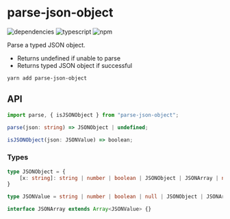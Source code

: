 # parse-json-object
![dependencies](https://img.shields.io/david/parse-json-object)
![typescript](https://img.shields.io/github/languages/top/bconnorwhite/parse-json-object)
![npm](https://img.shields.io/npm/v/parse-json-object)

Parse a typed JSON object.

- Returns undefined if unable to parse
- Returns typed JSON object if successful

```
yarn add parse-json-object
```

## API
```ts
import parse, { isJSONObject } from "parse-json-object";

parse(json: string) => JSONObject | undefined;

isJSONObject(json: JSONValue) => boolean;

```

### Types
```ts
type JSONObject = {
    [x: string]: string | number | boolean | JSONObject | JSONArray | null | undefined;
}

type JSONValue = string | number | boolean | null | JSONObject | JSONArray;

interface JSONArray extends Array<JSONValue> {}
```

